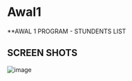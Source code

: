 # Awal1
**AWAL 1 PROGRAM - STUNDENTS LIST

## SCREEN SHOTS
![image](https://github.com/Blizzard03/Awal1/assets/99153189/cc10ff79-57b2-409f-90be-2a1f50955e51)

